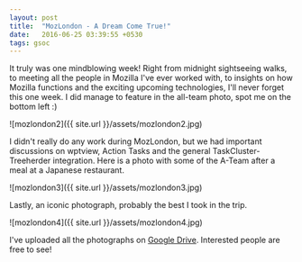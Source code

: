 ```yaml
---
layout: post
title:  "MozLondon - A Dream Come True!"
date:   2016-06-25 03:39:55 +0530
tags: gsoc
---
```

It truly was one mindblowing week! Right from midnight sightseeing walks, to meeting all the people in Mozilla I've ever worked with, to insights on how Mozilla functions and the exciting upcoming technologies, I'll never forget this one week. I did manage to feature in the all-team photo, spot me on the bottom left :)

![mozlondon2]({{ site.url }}/assets/mozlondon2.jpg)

I didn't really do any work during MozLondon, but we had important discussions on wptview, Action Tasks and the general TaskCluster-Treeherder integration. Here is a photo with some of the A-Team after a meal at a Japanese restaurant.

![mozlondon3]({{ site.url }}/assets/mozlondon3.jpg)

Lastly, an iconic photograph, probably the best I took in the trip.

![mozlondon4]({{ site.url }}/assets/mozlondon4.jpg)

I've uploaded all the photographs on [Google Drive](https://drive.google.com/open?id=0B5Y_SiDYwIObWU9GMHVXc0tjU1k). Interested people are free to see!